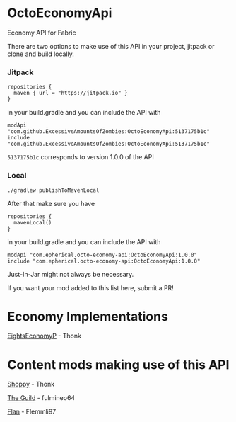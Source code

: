 # OctoEconomyApi
Economy API for Fabric

There are two options to make use of this API in your project, jitpack or clone and build locally.

### Jitpack

```
repositories {
  maven { url = "https://jitpack.io" }
}
```

in your build.gradle and you can include the API with

```
modApi "com.github.ExcessiveAmountsOfZombies:OctoEconomyApi:5137175b1c"
include "com.github.ExcessiveAmountsOfZombies:OctoEconomyApi:5137175b1c"
```

`5137175b1c` corresponds to version 1.0.0 of the API

### Local

`./gradlew publishToMavenLocal`

After that make sure you have 

```
repositories {
  mavenLocal()
}
```

in your build.gradle and you can include the API with

```
modApi "com.epherical.octo-economy-api:OctoEconomyApi:1.0.0"
include "com.epherical.octo-economy-api:OctoEconomyApi:1.0.0"
```

Just-In-Jar might not always be necessary.


If you want your mod added to this list here, submit a PR!

# Economy Implementations

[EightsEconomyP](https://www.curseforge.com/minecraft/mc-mods/eightseconomyp) - Thonk


# Content mods making use of this API

[Shoppy](https://www.curseforge.com/minecraft/mc-mods/shoppy) - Thonk

[The Guild](https://www.curseforge.com/minecraft/mc-mods/guild) - fulmineo64

[Flan](https://www.curseforge.com/minecraft/mc-mods/flan) - Flemmli97
